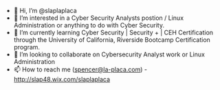 - 👋 Hi, I’m @slaplaplaca
- 👀 I’m interested in a Cyber Security Analysts postion / Linux Administration or anything to do with Cyber Security.
- 🌱 I’m currently learning Cyber Security | Security + | CEH Certification through the University of California, Riverside Bootcamp Certification program.
- 💞️ I’m looking to collaborate on Cybersecurity Analyst work or Linux Administration
- 📫 How to reach me (spencer@la-placa.com) - http://slap48.wix.com/slaplaplaca

<!---
slaplaplaca/slaplaplaca is a ✨ special ✨ repository because its `README.md` (this file) appears on your GitHub profile.
You can click the Preview link to take a look at your changes.
--->

